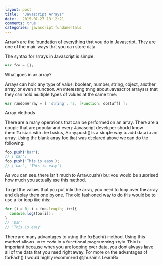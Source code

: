 ```yaml
---
layout: post
title:  "Javascript Arrays"
date:   2015-07-27 13:12:21
comments: true
categories: javascript fundamentals
---
```

Array’s are the foundation of everything that you do in Javascript. They are one of the main ways that you can store data.

The syntax for arrays in Javascript is simple.

```js
var foo = [];
```

What goes in an array?

Arrays can hold any type of value: boolean, number, string, object, another array, or even a function. An interesting thing about Javascript arrays is that they can hold multiple types of values at the same time:

```js 
var randomArray = [ 'string', 42, [Function: doStuff] ];
```

Array Methods

There are a many operations that can be performed on an array. There are a couple that are popular and every Javascript developer should know them.To start with the basics, Array.push() is a simple way to add data to an array. Using the blank array foo that was declared above we can do the following:

```js
foo.push('bar');
// ['bar']
foo.push('This is easy');
// ['bar', 'This is easy']
```

As you can see, there isn't much to Array.push() but you would be surprised how much you actually use this method.

To get the values that you put into the array, you need to loop over the array and display them one by one. The old fashioned way to do this would be to use a for loop like this:

```js
for (i = 0; i < foo.length; i++){
  console.log(foo[i]);
}
// 'bar'
// 'This is easy'
```

There are many advantages to using the forEach() method. Using this method allows us to code in a functional programming style. This is important because when you are looping over data, you dont always have all of the data that you need right away. For more on the advantages of forEach() I would highly recommend @jhusain’s LearnRx.
